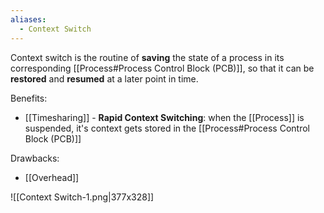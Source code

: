 ```yaml
---
aliases:
  - Context Switch
---
```


Context switch is the routine of **saving** the state of a process in its corresponding [[Process#Process Control Block (PCB)]], so that it can be **restored** and **resumed** at a later point in time.

Benefits:
- [[Timesharing]] - **Rapid Context Switching**: when the [[Process]] is suspended, it's context gets stored in the [[Process#Process Control Block (PCB)]] 

Drawbacks:
- [[Overhead]]

![[Context Switch-1.png|377x328]]

